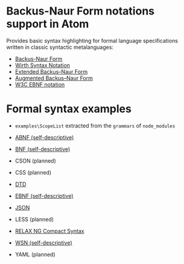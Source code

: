 # Backus-Naur Form notations support in Atom

Provides basic syntax highlighting for formal language specifications written in classic syntactic metalanguages:

  * [Backus-Naur Form](http://en.wikipedia.org/wiki/Backus–Naur_Form)
  * [Wirth Syntax Notation](https://en.wikipedia.org/wiki/Wirth_syntax_notation)
  * [Extended Backus–Naur Form](http://standards.iso.org/ittf/PubliclyAvailableStandards/s026153_ISO_IEC_14977_1996%28E%29.zip)
  * [Augmented Backus–Naur Form](https://tools.ietf.org/html/rfc5234)
  * [W3C EBNF notation](http://www.w3.org/TR/xml/#sec-notation)

# Formal syntax examples

  * `examples\ScopeList` extracted from the `grammars` of `node_modules`

  * [ABNF (self-descriptive)](https://tools.ietf.org/html/rfc5234)
  * [BNF (self-descriptive)](http://en.wikipedia.org/wiki/Backus–Naur_Form)
  * CSON (planned)
  * CSS (planned)
  * [DTD](http://www.w3.org/TR/xml/#sec-prolog-dtd)
  * [EBNF (self-descriptive)](http://standards.iso.org/ittf/PubliclyAvailableStandards/s026153_ISO_IEC_14977_1996%28E%29.zip)
  * [JSON](https://tools.ietf.org/html/rfc7159)
  * LESS (planned)
  * [RELAX NG Compact Syntax](http://standards.iso.org/ittf/PubliclyAvailableStandards/c052348_ISO_IEC_19757-2_2008%28E%29.zip)
  * [WSN (self-descriptive)](https://en.wikipedia.org/wiki/Wirth_syntax_notation)
  * YAML (planned)
